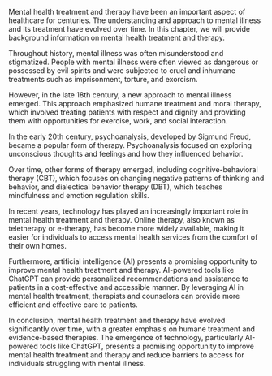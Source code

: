 

Mental health treatment and therapy have been an important aspect of healthcare for centuries. The understanding and approach to mental illness and its treatment have evolved over time. In this chapter, we will provide background information on mental health treatment and therapy.

Throughout history, mental illness was often misunderstood and stigmatized. People with mental illness were often viewed as dangerous or possessed by evil spirits and were subjected to cruel and inhumane treatments such as imprisonment, torture, and exorcism.

However, in the late 18th century, a new approach to mental illness emerged. This approach emphasized humane treatment and moral therapy, which involved treating patients with respect and dignity and providing them with opportunities for exercise, work, and social interaction.

In the early 20th century, psychoanalysis, developed by Sigmund Freud, became a popular form of therapy. Psychoanalysis focused on exploring unconscious thoughts and feelings and how they influenced behavior.

Over time, other forms of therapy emerged, including cognitive-behavioral therapy (CBT), which focuses on changing negative patterns of thinking and behavior, and dialectical behavior therapy (DBT), which teaches mindfulness and emotion regulation skills.

In recent years, technology has played an increasingly important role in mental health treatment and therapy. Online therapy, also known as teletherapy or e-therapy, has become more widely available, making it easier for individuals to access mental health services from the comfort of their own homes.

Furthermore, artificial intelligence (AI) presents a promising opportunity to improve mental health treatment and therapy. AI-powered tools like ChatGPT can provide personalized recommendations and assistance to patients in a cost-effective and accessible manner. By leveraging AI in mental health treatment, therapists and counselors can provide more efficient and effective care to patients.

In conclusion, mental health treatment and therapy have evolved significantly over time, with a greater emphasis on humane treatment and evidence-based therapies. The emergence of technology, particularly AI-powered tools like ChatGPT, presents a promising opportunity to improve mental health treatment and therapy and reduce barriers to access for individuals struggling with mental illness.
